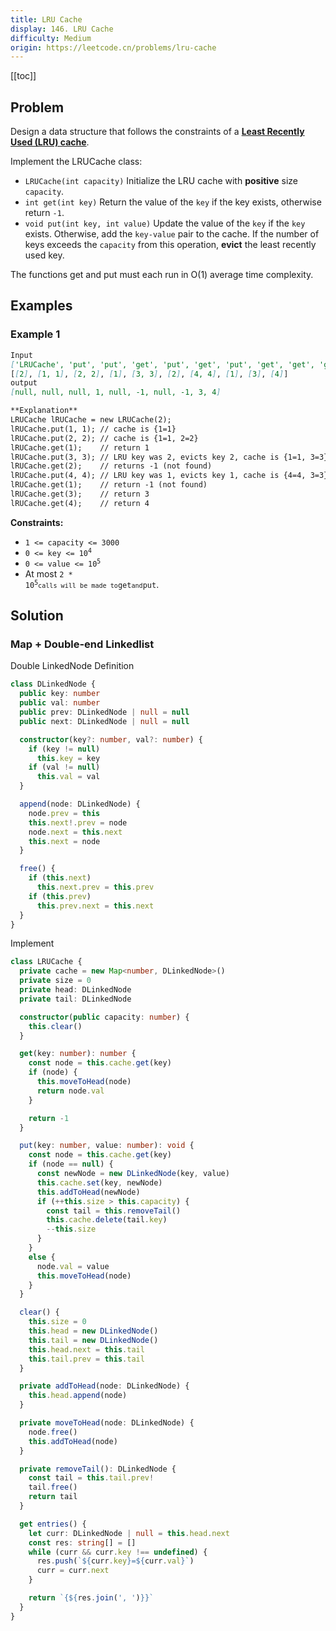 ```yaml
---
title: LRU Cache
display: 146. LRU Cache
difficulty: Medium
origin: https://leetcode.cn/problems/lru-cache
---
```


[[toc]]

## Problem

Design a data structure that follows the constraints of a **<a href="https://en.wikipedia.org/wiki/Cache_replacement_policies#LRU" target="_blank">Least Recently Used (LRU) cache</a>**.

Implement the LRUCache class:

- `LRUCache(int capacity)` Initialize the LRU cache with **positive** size `capacity`.
- `int get(int key)` Return the value of the `key` if the key exists, otherwise return `-1`.
- `void put(int key, int value)` Update the value of the `key` if the `key` exists. Otherwise, add the `key-value` pair to the cache. If the number of keys exceeds the `capacity` from this operation, **evict** the least recently used key.

The functions get and put must each run in O(1) average time complexity.

## Examples

### Example 1

```md
Input
['LRUCache', 'put', 'put', 'get', 'put', 'get', 'put', 'get', 'get', 'get']
[[2], [1, 1], [2, 2], [1], [3, 3], [2], [4, 4], [1], [3], [4]]
output
[null, null, null, 1, null, -1, null, -1, 3, 4]

**Explanation**
LRUCache lRUCache = new LRUCache(2);
lRUCache.put(1, 1); // cache is {1=1}
lRUCache.put(2, 2); // cache is {1=1, 2=2}
lRUCache.get(1);    // return 1
lRUCache.put(3, 3); // LRU key was 2, evicts key 2, cache is {1=1, 3=3}
lRUCache.get(2);    // returns -1 (not found)
lRUCache.put(4, 4); // LRU key was 1, evicts key 1, cache is {4=4, 3=3}
lRUCache.get(1);    // return -1 (not found)
lRUCache.get(3);    // return 3
lRUCache.get(4);    // return 4
```

**Constraints:**

- `1 <= capacity <= 3000`
- <code>0 <= key <= 10<sup>4</sup></code>
- <code>0 <= value <= 10<sup>5</sup></code>
- At most <code>2 * 10<sup>5</sup>` calls will be made to `get` and `put</code>.

## Solution

### Map + Double-end Linkedlist

Double LinkedNode Definition

```ts
class DLinkedNode {
  public key: number
  public val: number
  public prev: DLinkedNode | null = null
  public next: DLinkedNode | null = null

  constructor(key?: number, val?: number) {
    if (key != null)
      this.key = key
    if (val != null)
      this.val = val
  }

  append(node: DLinkedNode) {
    node.prev = this
    this.next!.prev = node
    node.next = this.next
    this.next = node
  }

  free() {
    if (this.next)
      this.next.prev = this.prev
    if (this.prev)
      this.prev.next = this.next
  }
}
```

Implement

```ts
class LRUCache {
  private cache = new Map<number, DLinkedNode>()
  private size = 0
  private head: DLinkedNode
  private tail: DLinkedNode

  constructor(public capacity: number) {
    this.clear()
  }

  get(key: number): number {
    const node = this.cache.get(key)
    if (node) {
      this.moveToHead(node)
      return node.val
    }

    return -1
  }

  put(key: number, value: number): void {
    const node = this.cache.get(key)
    if (node == null) {
      const newNode = new DLinkedNode(key, value)
      this.cache.set(key, newNode)
      this.addToHead(newNode)
      if (++this.size > this.capacity) {
        const tail = this.removeTail()
        this.cache.delete(tail.key)
        --this.size
      }
    }
    else {
      node.val = value
      this.moveToHead(node)
    }
  }

  clear() {
    this.size = 0
    this.head = new DLinkedNode()
    this.tail = new DLinkedNode()
    this.head.next = this.tail
    this.tail.prev = this.tail
  }

  private addToHead(node: DLinkedNode) {
    this.head.append(node)
  }

  private moveToHead(node: DLinkedNode) {
    node.free()
    this.addToHead(node)
  }

  private removeTail(): DLinkedNode {
    const tail = this.tail.prev!
    tail.free()
    return tail
  }

  get entries() {
    let curr: DLinkedNode | null = this.head.next
    const res: string[] = []
    while (curr && curr.key !== undefined) {
      res.push(`${curr.key}=${curr.val}`)
      curr = curr.next
    }

    return `{${res.join(', ')}}`
  }
}
```

